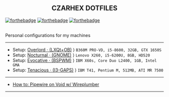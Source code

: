 <h2 align="center">CZARHEX DOTFILES</h2>

[![forthebadge](https://forthebadge.com/images/badges/compatibility-club-penguin.svg)](https://forthebadge.com) 
[![forthebadge](https://forthebadge.com/images/badges/just-plain-nasty.svg)](https://forthebadge.com) 
[![forthebadge](https://forthebadge.com/images/badges/built-with-swag.svg)](https://forthebadge.com) 

<br/>
Personal configurations for my machines
<br/>

** **

* Setup: [Overlord ⋅ (LXQt+OB)](https://github.com/czarhex/dotfiles/blob/main/OVERLORD.md) ⟩ `B360M PRO-VD, i5-8600, 32GB, GTX 1650S`
* Setup: [Nocturnal ⋅ (GNOME)](https://github.com/czarhex/dotfiles/blob/main/NOCTURNAL.md) ⟩ `Lenovo X260, i5-6200U, 8GB, HD520`
* Setup: [Evocative ⋅ (BSPWM)](https://www.youtube.com/watch?v=dQw4w9WgXcQ) ⟩ `IBM X60s, Core Duo L2400, 1GB, Intel GMA`
* Setup: [Tenacious ⋅ (I3-GAPS)](https://www.youtube.com/watch?v=dQw4w9WgXcQ) ⟩ `IBM T41, Pentium M, 512MB, ATI MR 7500`

** **

* [How to: Pipewire on Void w/ Wireplumber](https://github.com/czarhex/dotfiles/blob/main/PIPEVOID.md)

** **
